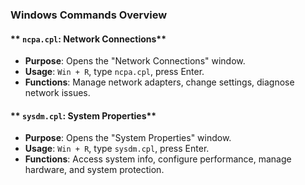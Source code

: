 ### **Windows Commands Overview**

#### ** `ncpa.cpl`: Network Connections**
- **Purpose**: Opens the "Network Connections" window.
- **Usage**: `Win + R`, type `ncpa.cpl`, press Enter.
- **Functions**: Manage network adapters, change settings, diagnose network issues.

#### ** `sysdm.cpl`: System Properties**
- **Purpose**: Opens the "System Properties" window.
- **Usage**: `Win + R`, type `sysdm.cpl`, press Enter.
- **Functions**: Access system info, configure performance, manage hardware, and system protection.

